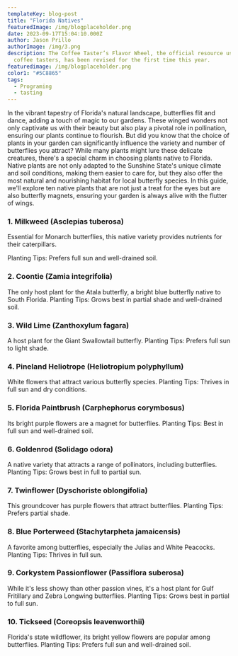 ```yaml
---
templateKey: blog-post
title: "Florida Natives"
featuredImage: /img/blogplaceholder.png
date: 2023-09-17T15:04:10.000Z
author: Jason Prillo
authorImage: /img/3.png
description: The Coffee Taster’s Flavor Wheel, the official resource used by
  coffee tasters, has been revised for the first time this year.
featuredimage: /img/blogplaceholder.png
color1: "#5C8865"
tags:
  - Programing
  - tasting
---
```




In the vibrant tapestry of Florida's natural landscape, butterflies flit and dance, adding a touch of magic to our gardens. These winged wonders not only captivate us with their beauty but also play a pivotal role in pollination, ensuring our plants continue to flourish. But did you know that the choice of plants in your garden can significantly influence the variety and number of butterflies you attract? While many plants might lure these delicate creatures, there's a special charm in choosing plants native to Florida. Native plants are not only adapted to the Sunshine State's unique climate and soil conditions, making them easier to care for, but they also offer the most natural and nourishing habitat for local butterfly species. In this guide, we'll explore ten native plants that are not just a treat for the eyes but are also butterfly magnets, ensuring your garden is always alive with the flutter of wings.

### 1. Milkweed (Asclepias tuberosa)

Essential for Monarch butterflies, this native variety provides nutrients for their caterpillars.

Planting Tips: Prefers full sun and well-drained soil.

### 2. Coontie (Zamia integrifolia)

The only host plant for the Atala butterfly, a bright blue butterfly native to South Florida.
Planting Tips: Grows best in partial shade and well-drained soil.
### 3. Wild Lime (Zanthoxylum fagara)

A host plant for the Giant Swallowtail butterfly.
Planting Tips: Prefers full sun to light shade.

### 4. Pineland Heliotrope (Heliotropium polyphyllum)

White flowers that attract various butterfly species.
Planting Tips: Thrives in full sun and dry conditions.

### 5. Florida Paintbrush (Carphephorus corymbosus)

Its bright purple flowers are a magnet for butterflies.
Planting Tips: Best in full sun and well-drained soil.

### 6. Goldenrod (Solidago odora)

A native variety that attracts a range of pollinators, including butterflies.
Planting Tips: Grows best in full to partial sun.

### 7. Twinflower (Dyschoriste oblongifolia)

This groundcover has purple flowers that attract butterflies.
Planting Tips: Prefers partial shade.

### 8. Blue Porterweed (Stachytarpheta jamaicensis)

A favorite among butterflies, especially the Julias and White Peacocks.
Planting Tips: Thrives in full sun.

### 9. Corkystem Passionflower (Passiflora suberosa)

While it's less showy than other passion vines, it's a host plant for Gulf Fritillary and Zebra Longwing butterflies.
Planting Tips: Grows best in partial to full sun.

### 10. Tickseed (Coreopsis leavenworthii)

Florida's state wildflower, its bright yellow flowers are popular among butterflies.
Planting Tips: Prefers full sun and well-drained soil.